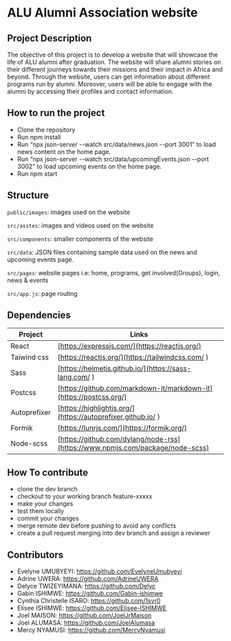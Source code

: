 # ALU Alumni Association website

## Project Description

The objective of this project is to develop a website that will showcase the life of ALU alumni after graduation. The website will share alumni stories on their different journeys towards their missions and their impact in Africa and beyond. Through the website, users can get information about different programs run by alumni. Moreover, users will be able to engage with the alumni by accessing their profiles and contact information.

## How to run the project

- Clone the repository
- Run npm install
- Run “npx json-server --watch src/data/news.json --port 3001” to load news content on the home page.
- Run “npx json-server --watch src/data/upcomingEvents.json --port 3002”  to load upcoming events on the home page.
- Run npm start

## Structure

`public/images`: images used on the website

`src/asstes`: images and videos used on the website

`src/components`: smaller components of the website

`src/data`: JSON files containing sample data used on the news and upcoming events page.

`src/pages`: website pages i.e: home, programs, get involved(Groups), login, news & events

`src/app.js`: page routing

## Dependencies

| Project      | Links                                                                            |
|--------------|----------------------------------------------------------------------------------|
| React        | [https://expressjs.com/](https://reactjs.org/)                                   |
| Taiwind css  | [https://reactjs.org/](https://tailwindcss.com/ )                                |
| Sass         | [https://helmetjs.github.io/](https://sass-lang.com/ )                           |
| Postcss      | [https://github.com/markdown-it/markdown-it](https://postcss.org/)               |
| Autoprefixer | [https://highlightjs.org/](https://autoprefixer.github.io/ )                     |
| Formik       | [https://lunrjs.com/](https://formik.org/)                                       |
| Node-scss    | [https://github.com/dylang/node-rss](https://www.npmjs.com/package/node-scss)    |


## How To contribute
- clone the dev branch 
- checkout to your working branch feature-xxxxx
- make your changes
- test them locally
- commit your changes
- merge remote dev before pushing to avoid any conflicts
- create a pull request merging into dev branch and assign a reviewer

## Contributors
- Evelyne UMUBYEYI: https://github.com/EvelyneUmubyeyi
- Adrine UWERA: https://github.com/AdrineUWERA 
- Delyce TWIZEYIMANA: https://github.com/Delyc 
- Gabin ISHIMWE: https://github.com/Gabin-ishimwe 
- Cynthia Christelle ISARO:  https://github.com/1svr0 
- Elisee ISHIMWE: https://github.com/Elisee-ISHIMWE
- Joel MAISON: https://github.com/JoelJrMaison
- Joel ALUMASA: https://github.com/JoelAlumasa
- Mercy NYAMUSI: https://github.com/MercyNyamusi


